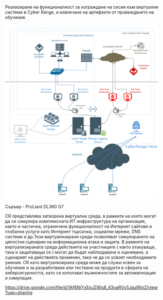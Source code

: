 Реализиране на функционалност за изграждане на сесии към
виртуални системи в Cyber Range, и извличане на артефакти от провеждането
на обучения.

 ![topology](CyberRange_topology.png)

Съръвр - ProLiant DL360 G7

CR представлява затворена виртуална среда, в рамките на която могат да се симулира комплексната ИТ инфраструктура на организация, както и частична, ограничена функционалност на Интернет сайтове и глобални услуги като Интернет търсачка, социални мрежи, DNS системи и др.Тези виртуализирани среди позволяват симулирането на цялостни сценарии на информационна атака и защита. В рамките на виртуализираната среда действията на участниците ( както атакуващи, така и защитаващи се ) могат да бъдат наблюдавани и оценявани, а сценарият на действията променян, така че да се усвоят необходимите умения. CR като виртуализирана среда може да служи освен за обучение и за разработване или тестване на продукти в сферата на киберсигурността, като се използват възможностите за автоматизация и симулация.

https://drive.google.com/file/d/1Af6NjYxEpJZI6ls8_43oaRVy5Jau9XnZ/view?usp=sharing
